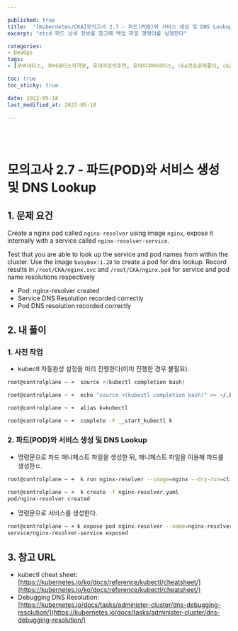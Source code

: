 ```yaml
---

published: true
title:  "[Kubernetes/CKA]모의고사 2.7 - 파드(POD)와 서비스 생성 및 DNS Lookup"
excerpt: "etcd 파드 상세 정보를 참고해 백업 파일 명령어를 실행한다"

categories:
- DevOps
tags:
- [쿠버네티스, 쿠버네티스자격증, 유데미강의추천, 유데미쿠버네티스, cka연습문제풀이, cka덤프, cka기출문제, cka, kubernetes, kubernetesnetworking, k8s, DevOpsengineer, 데브옵스, 데브옵스엔지니어]

toc: true
toc_sticky: true

date: 2022-05-18
last_modified_at: 2022-05-18

---
```


<br/><br/>

# 모의고사 2.7 - 파드(POD)와 서비스 생성 및 DNS Lookup

## 1. 문제 요건

Create a nginx pod called `nginx-resolver` using image `nginx`, expose it internally with a service called `nginx-resolver-service`.

Test that you are able to look up the service and pod names from within the cluster. Use the image `busybox:1.28` to create a pod for dns lookup. Record results in `/root/CKA/nginx.svc` and `/root/CKA/nginx.pod` for service and pod name resolutions respectively

- Pod: nginx-resolver created
- Service DNS Resolution recorded correctly
- Pod DNS resolution recorded correctly

## 2. 내 풀이

### 1. 사전 작업

- kubectl 자동완성 설정을 미리 진행한다(이미 진행한 경우 불필요).

```bash
root@controlplane ~ ➜  source <(kubectl completion bash)

root@controlplane ~ ➜  echo "source <(kubectl completion bash)" >> ~/.bashrc 

root@controlplane ~ ➜  alias k=kubectl

root@controlplane ~ ➜  complete -F __start_kubectl k
```

### 2. 파드(POD)와 서비스 생성 및 DNS Lookup

- 명령문으로 파드 매니페스트 파일을 생성한 뒤, 매니페스트 파일을 이용해 파드를 생성한ㄷ.

```bash
root@controlplane ~ ➜  k run nginx-resolver --image=nginx --dry-run=client -o yaml > nginx-resolver.yaml

root@controlplane ~ ➜  k create -f nginx-resolver.yaml 
pod/nginx-resolver created
```

- 명령문으로 서비스를 생성한다.

```bash
root@controlplane ~ ➜ k expose pod nginx-resolver --name=nginx-resolver-service --port=8080
service/nginx-resolver-service exposed
```

## 3. 참고 URL

- kubectl cheat sheet: [https://kubernetes.io/ko/docs/reference/kubectl/cheatsheet/](https://kubernetes.io/ko/docs/reference/kubectl/cheatsheet/)
- Debugging DNS Resolution: [https://kubernetes.io/docs/tasks/administer-cluster/dns-debugging-resolution/](https://kubernetes.io/docs/tasks/administer-cluster/dns-debugging-resolution/)